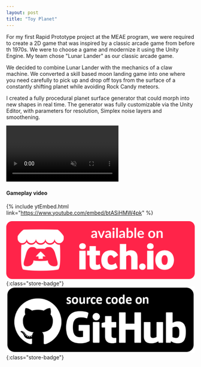 ```yaml
---
layout: post
title: "Toy Planet"
---
```


For my first Rapid Prototype project at the MEAE program, we were required to create a 2D game that was inspired by a classic arcade game from before th 1970s. We were to choose a game and modernize it using the Unity Engine. My team chose "Lunar Lander" as our classic arcade game.

We decided to combine Lunar Lander with the mechanics of a claw machine. We converted a skill based moon landing game into one where you need carefully to pick up and drop off toys from the surface of a constantly shifting planet while avoiding Rock Candy meteors.

I created a fully procedural planet surface generator that could morph into new shapes in real time. The generator was fully customizable via the Unity Editor, with parameters for resolution, Simplex noise layers and smoothening.

<video autoplay muted loop class="post-video">
      <source src="/assets/media/toyPlanetTech_vid.mp4" type="video/mp4">
</video>

#### Gameplay video
{% include ytEmbed.html link="https://www.youtube.com/embed/btASiHMW4pk" %}

[![itch.io Store Link](/assets/media/itch-store-badge.svg)](https://neji-yuri.itch.io/toy-planet){:class="store-badge"}
[![Github Link](/assets/media/github-badge.png)](https://github.com/xSooDx/EAE_Rapid1_Arcade){:class="store-badge"}